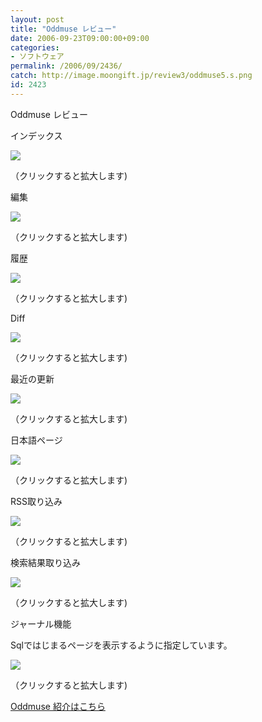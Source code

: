 ```yaml
---
layout: post
title: "Oddmuse レビュー"
date: 2006-09-23T09:00:00+09:00
categories:
- ソフトウェア
permalink: /2006/09/2436/
catch: http://image.moongift.jp/review3/oddmuse5.s.png
id: 2423
---
```

Oddmuse レビュー  
<!--more-->

インデックス

  

[![](http://image.moongift.jp/review3/oddmuse1.s.png)](http://image.moongift.jp/review3/oddmuse1.png)  
  
（クリックすると拡大します)

  

編集

  

[![](http://image.moongift.jp/review3/oddmuse2.s.png)](http://image.moongift.jp/review3/oddmuse2.png)  
  
（クリックすると拡大します)

  

履歴

  

[![](http://image.moongift.jp/review3/oddmuse3.s.png)](http://image.moongift.jp/review3/oddmuse3.png)  
  
（クリックすると拡大します)

  

Diff

  

[![](http://image.moongift.jp/review3/oddmuse4.s.png)](http://image.moongift.jp/review3/oddmuse4.png)  
  
（クリックすると拡大します)

  

最近の更新

  

[![](http://image.moongift.jp/review3/oddmuse5.s.png)](http://image.moongift.jp/review3/oddmuse5.png)  
  
（クリックすると拡大します)

  

日本語ページ

  

[![](http://image.moongift.jp/review3/oddmuse6.s.png)](http://image.moongift.jp/review3/oddmuse6.png)  
  
（クリックすると拡大します)

  

RSS取り込み

  

[![](http://image.moongift.jp/review3/oddmuse7.s.png)](http://image.moongift.jp/review3/oddmuse7.png)  
  
（クリックすると拡大します)

  

検索結果取り込み

  

[![](http://image.moongift.jp/review3/oddmuse8.s.png)](http://image.moongift.jp/review3/oddmuse8.png)  
  
（クリックすると拡大します)

  

ジャーナル機能

  

Sqlではじまるページを表示するように指定しています。

  

[![](http://image.moongift.jp/review3/oddmuse9.s.png)](http://image.moongift.jp/review3/oddmuse9.png)  
  
（クリックすると拡大します)

  

[Oddmuse 紹介はこちら](http://oss.moongift.jp/intro/i-2435.html)

